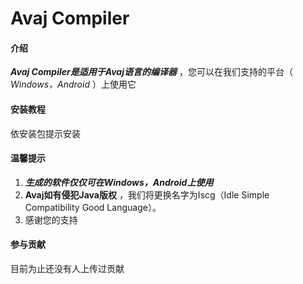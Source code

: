 # Avaj Compiler

#### 介绍
 **_Avaj Compiler是适用于Avaj语言的编译器_** ，您可以在我们支持的平台（ _Windows，Android_ ）上使用它

#### 安装教程
依安装包提示安装

#### 温馨提示

1.   **_生成的软件仅仅可在Windows，Android上使用_** 
2.   **Avaj如有侵犯Java版权** ，我们将更换名字为Iscg（Idle Simple Compatibility Good Language）。
3.  感谢您的支持

#### 参与贡献

目前为止还没有人上传过贡献
